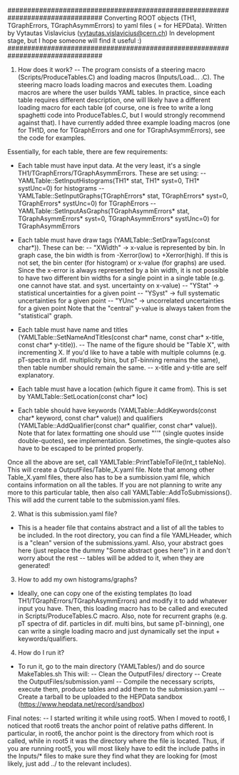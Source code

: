 ################################################################################
Converting ROOT objects (TH1, TGraphErrors, TGraphAsymmErrors) to yaml
files ( = for HEPData).
Written by Vytautas Vislavicius (vytautas.vislavicius@cern.ch)
In development stage, but I hope someone will find it useful :)
################################################################################
1. How does it work?
-- The program consists of a steering macro (Scripts/ProduceTables.C) and loading macros (Inputs/Load... .C). The steering macro loads loading macros and executes them.
Loading macros are where the user builds YAML tables. In practice, since each table requires different description, one will likely have a different loading macro for each table (of course, one is free to write a long spaghetti code into ProduceTables.C, but I would strongly recommend against that).
I have currently added three example loading macros (one for TH1D, one for TGraphErrors and one for TGraphAsymmErrors), see the code for examples.

Essentially, for each table, there are few requirements:
- Each table must have input data. At the very least, it's a single TH1/TGraphErrors/TGraphAsymmErrors. These are set using:
 -- YAMLTable::SetInputHistograms(TH1* stat, TH1* syst=0, TH1* systUnc=0) for histograms
 -- YAMLTable::SetInputGraphs(TGraphErrors* stat, TGraphErrors* syst=0, TGraphErrors* systUnc=0) for TGraphErrors
 -- YAMLTable::SetInputAsGraphs(TGraphAsymmErrors* stat, TGraphAsymmErrors* syst=0, TGraphAsymmErrors* systUnc=0) for TGraphAsymmErrors

- Each table must have draw tags (YAMLTable::SetDrawTags(const char*)). These can be:
 -- "XWidth" -> x-value is represented by bin. In graph case, the bin width is from -Xerror(low) to +Xerror(high). If this is not set, the bin center (for histogram) or x-value (for graphs) are used. Since the x-error is always represented by a bin width, it is not possible to have two different bin widths for a single point in a single table (e.g. one cannot have stat. and syst. uncertainty on x-value)
 -- "YStat" -> statistical uncertainties for a given point
 -- "YSyst" -> full systematic uncertainties for a given point
 -- "YUnc"  -> uncorrelated uncertainties for a given point
 Note that the "central" y-value is always taken from the "statistical" graph.

- Each table must have name and titles (YAMLTable::SetNameAndTitles(const char* name, const char* x-title, const char* y-title)).
 -- The name of the figure should be "Table X", with incrementing X. If you'd like to have a table with multiple columns (e.g. pT-spectra in dif. multiplicity bins, but pT-binning remains the same), then table number should remain the same.
 -- x-title and y-title are self explanatory.

- Each table must have a location (which figure it came from). This is set by YAMLTable::SetLocation(const char* loc)
- Each table should have keywords (YAMLTable::AddKeywords(const char* keyword, const char* value)) and qualifiers (YAMLTable::AddQualifier(const char* qualifier, const char* value)). Note that for latex formatting one should use "''" (single quotes inside double-quotes), see implementation. Sometimes, the single-quotes also have to be escaped to be printed properly.


Once all the above are set, call YAMLTable::PrintTableToFile(Int_t tableNo). This will create a OutputFiles/Table_X.yaml file. Note that among other Table_X.yaml files, there also has to be a sumbission.yaml file, which contains information on all the tables. If you are not planning to write any more to this particular table, then also call YAMLTable::AddToSubmissions(). This will add the current table to the submission.yaml files.

2. What is this submission.yaml file?
- This is a header file that contains abstract and a list of all the tables to be included. In the root directory, you can find a file YAMLHeader, which is a "clean" version of the submissions.yaml. Also, your abstract goes here (just replace the dummy "Some abstract goes here") in it and don't worry about the rest -- tables will be added to it, when they are generated!

3. How to add my own histograms/graphs?
- Ideally, one can copy one of the existing templates (to load TH1/TGraphErrors/TGraphAsymmErrors) and modify it to add whatever input you have. Then, this loading macro has to be called and executed in Scripts/ProduceTables.C macro. Also, note for recurrent graphs (e.g. pT spectra of dif. particles in dif. multi bins, but same pT-binning), one can write a single loading macro and just dynamically set the input + keywords/qualifiers.

4. How do I run it?
- To run it, go to the main directory (YAMLTables/) and do
source MakeTables.sh
This will:
-- Clean the OutputFiles/ directory
-- Create the OutputFiles/submission.yaml
-- Compile the necessary scripts, execute them, produce tables and add them to the submission.yaml
-- Create a tarball to be uploaded to the HEPData sandbox (https://www.hepdata.net/record/sandbox)

Final notes:
-- I started writing it while using root5. When I moved to root6, I noticed that root6 treats the anchor point of relative paths different. In particular, in root6, the anchor point is the directory from which root is called, while in root5 it was the directory where the file is located. Thus, if you are running root5, you will most likely have to edit the include paths in the Inputs/* files to make sure they find what they are looking for (most likely, just add ../ to the relevant includes).
